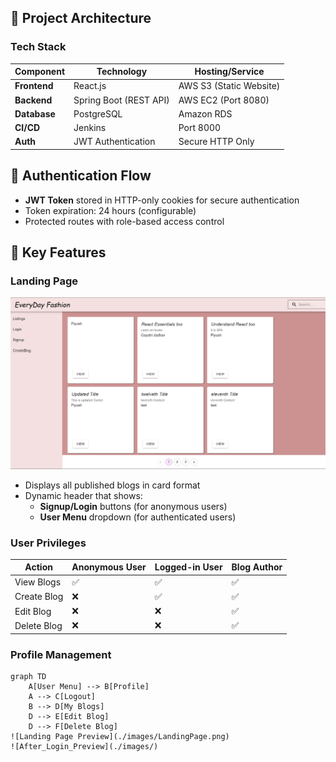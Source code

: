 ## 🚀 Project Architecture

### Tech Stack
| Component       | Technology                          | Hosting/Service         |
|-----------------|-------------------------------------|-------------------------|
| **Frontend**    | React.js                            | AWS S3 (Static Website) |
| **Backend**     | Spring Boot (REST API)              | AWS EC2 (Port 8080)     |
| **Database**    | PostgreSQL                          | Amazon RDS              |
| **CI/CD**       | Jenkins                             | Port 8000               |
| **Auth**        | JWT Authentication                  | Secure HTTP Only        |

## 🔐 Authentication Flow
- **JWT Token** stored in HTTP-only cookies for secure authentication
- Token expiration: 24 hours (configurable)
- Protected routes with role-based access control

## 🌟 Key Features
### Landing Page
![Landing Page Preview](./images/LandingPage.png)
- Displays all published blogs in card format
- Dynamic header that shows:
  - **Signup/Login** buttons (for anonymous users)
  - **User Menu** dropdown (for authenticated users)

### User Privileges
| Action              | Anonymous User | Logged-in User | Blog Author |
|---------------------|----------------|----------------|-------------|
| View Blogs          | ✅             | ✅             | ✅          |
| Create Blog         | ❌             | ✅             | ✅          |
| Edit Blog           | ❌             | ❌             | ✅          |
| Delete Blog         | ❌             | ❌             | ✅          |

### Profile Management
```mermaid
graph TD
    A[User Menu] --> B[Profile]
    A --> C[Logout]
    B --> D[My Blogs]
    D --> E[Edit Blog]
    D --> F[Delete Blog]
![Landing Page Preview](./images/LandingPage.png) 
![After_Login_Preview](./images/)
